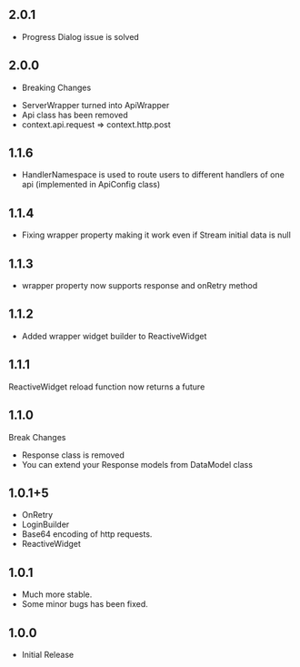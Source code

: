 ## 2.0.1

* Progress Dialog issue is solved

## 2.0.0

* Breaking Changes

- ServerWrapper turned into ApiWrapper
- Api class has been removed
- context.api.request => context.http.post

## 1.1.6

* HandlerNamespace is used to route users to different handlers of one api (implemented in ApiConfig
  class)

## 1.1.4

* Fixing wrapper property making it work even if Stream initial data is null

## 1.1.3

* wrapper property now supports response and onRetry method

## 1.1.2

* Added wrapper widget builder to ReactiveWidget

## 1.1.1

ReactiveWidget reload function now returns a future

## 1.1.0

Break Changes

* Response class is removed
* You can extend your Response models from DataModel class

## 1.0.1+5

* OnRetry
* LoginBuilder
* Base64 encoding of http requests.
* ReactiveWidget

## 1.0.1

* Much more stable.
* Some minor bugs has been fixed.

## 1.0.0

* Initial Release